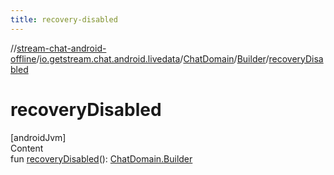 ```yaml
---
title: recovery-disabled
---
```

//[stream-chat-android-offline](../../../../index.md)/[io.getstream.chat.android.livedata](../../index.md)/[ChatDomain](../index.md)/[Builder](index.md)/[recoveryDisabled](recoveryDisabled.md)



# recoveryDisabled  
[androidJvm]  
Content  
fun [recoveryDisabled](recoveryDisabled.md)(): [ChatDomain.Builder](index.md)  



